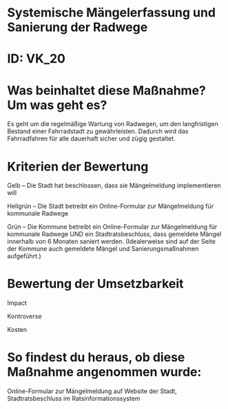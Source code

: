 # Systemische Mängelerfassung und Sanierung der Radwege
# ID: VK_20
# Was beinhaltet diese Maßnahme? Um was geht es?

Es geht um die regelmäßige Wartung von Radwegen, um den langfristigen Bestand einer Fahrradstadt zu gewährleisten. Dadurch wird das Fahrradfahren für alle dauerhaft sicher und zügig gestaltet. 

# Kriterien der Bewertung

Gelb – Die Stadt hat beschlossen, dass sie Mängelmeldung implementieren will    

Hellgrün – Die Stadt betreibt ein Online-Formular zur Mängelmeldung für kommunale Radwege    

Grün – Die Kommune betreibt ein Online-Formular zur Mängelmeldung für kommunale Radwege UND ein Stadtratsbeschluss, dass gemeldete Mängel innerhalb von 6 Monaten saniert werden. (Idealerweise sind auf der Seite der Kommune auch gemeldete Mängel und Sanierungsmaßnahmen aufgeführt.)

# Bewertung der Umsetzbarkeit

Impact

Kontroverse

Kosten

# So findest du heraus, ob diese Maßnahme angenommen wurde:
Online-Formular zur Mängelmeldung auf Website der Stadt,
Stadtratsbeschluss im Ratsinformationssystem
